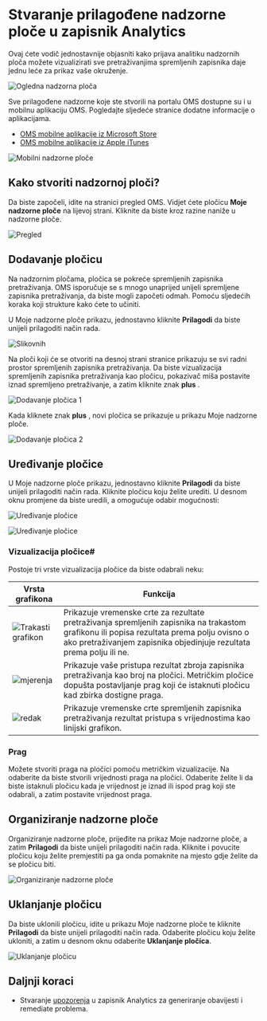 <properties
    pageTitle="Stvaranje prilagođene nadzorne ploče u prijava analitiku | Microsoft Azure"
    description="Ovaj ćete vodič jednostavnije objasniti kako nadzornih ploča analize zapisnika možete vizualizirati sve pretraživanjima spremljenih zapisnika daje jednu leće za prikaz vaše okruženje."
    services="log-analytics"
    documentationCenter=""
    authors="bandersmsft"
    manager="jwhit"
    editor=""/>

<tags
    ms.service="log-analytics"
    ms.workload="na"
    ms.tgt_pltfrm="na"
    ms.devlang="na"
    ms.topic="article"
    ms.date="10/10/2016"
    ms.author="banders"/>

# <a name="create-a-custom-dashboard-in-log-analytics"></a>Stvaranje prilagođene nadzorne ploče u zapisnik Analytics

Ovaj ćete vodič jednostavnije objasniti kako prijava analitiku nadzornih ploča možete vizualizirati sve pretraživanjima spremljenih zapisnika daje jednu leće za prikaz vaše okruženje.

![Ogledna nadzorna ploča](./media/log-analytics-dashboards/oms-dashboards-example-dash.png)

Sve prilagođene nadzorne koje ste stvorili na portalu OMS dostupne su i u mobilnu aplikaciju OMS. Pogledajte sljedeće stranice dodatne informacije o aplikacijama.

- [OMS mobilne aplikacije iz Microsoft Store](http://www.windowsphone.com/store/app/operational-insights/4823b935-83ce-466c-82bb-bd0a3f58d865)
- [OMS mobilne aplikacije iz Apple iTunes](https://itunes.apple.com/app/microsoft-operations-management/id1042424859?mt=8)

![Mobilni nadzorne ploče](./media/log-analytics-dashboards/oms-search-mobile.png)

## <a name="how-do-i-create-my-dashboard"></a>Kako stvoriti nadzornoj ploči?

Da biste započeli, idite na stranici pregled OMS. Vidjet ćete pločicu **Moje nadzorne ploče** na lijevoj strani. Kliknite da biste kroz razine naniže u nadzorne ploče.

![Pregled](./media/log-analytics-dashboards/oms-dashboards-overview.png)


## <a name="adding-a-tile"></a>Dodavanje pločicu

Na nadzornim pločama, pločica se pokreće spremljenih zapisnika pretraživanja. OMS isporučuje se s mnogo unaprijed unijeli spremljene zapisnika pretraživanja, da biste mogli započeti odmah. Pomoću sljedećih koraka koji strukture kako ćete to učiniti.

U Moje nadzorne ploče prikazu, jednostavno kliknite **Prilagodi** da biste unijeli prilagoditi način rada.

![Slikovnih](./media/log-analytics-dashboards/oms-dashboards-pictorial01.png)

 Na ploči koji će se otvoriti na desnoj strani stranice prikazuju se svi radni prostor spremljenih zapisnika pretraživanja. Da biste vizualizacija spremljenih zapisnika pretraživanja kao pločicu, pokazivač miša postavite iznad spremljeno pretraživanje, a zatim kliknite znak **plus** .

![Dodavanje pločica 1](./media/log-analytics-dashboards/oms-dashboards-pictorial02.png)

Kada kliknete znak **plus** , novi pločica se prikazuje u prikazu Moje nadzorne ploče.

![Dodavanje pločica 2](./media/log-analytics-dashboards/oms-dashboards-pictorial03.png)


## <a name="edit-a-tile"></a>Uređivanje pločice

U Moje nadzorne ploče prikazu, jednostavno kliknite **Prilagodi** da biste unijeli prilagoditi način rada. Kliknite pločicu koju želite urediti. U desnom oknu promjene da biste uredili, a omogućuje odabir mogućnosti:

![Uređivanje pločice](./media/log-analytics-dashboards/oms-dashboards-pictorial04.png)

![Uređivanje pločice](./media/log-analytics-dashboards/oms-dashboards-pictorial05.png)

### <a name="tile-visualizations"></a>Vizualizacija pločice#
Postoje tri vrste vizualizacija pločice da biste odabrali neku:

|Vrsta grafikona|Funkcija|
|---|---|
|![Trakasti grafikon](./media/log-analytics-dashboards/oms-dashboards-bar-chart.png)|Prikazuje vremenske crte za rezultate pretraživanja spremljenih zapisnika na trakastom grafikonu ili popisa rezultata prema polju ovisno o ako pretraživanjem zapisnika objedinjuje rezultata prema polju ili ne.
|![mjerenja](./media/log-analytics-dashboards/oms-dashboards-metric.png)|Prikazuje vaše pristupa rezultat zbroja zapisnika pretraživanja kao broj na pločici. Metričkim pločice dopušta postavljanje prag koji će istaknuti pločicu kad zbirka dostigne praga.|
|![redak](./media/log-analytics-dashboards/oms-dashboards-line.png)|Prikazuje vremenske crte spremljenih zapisnika pretraživanja rezultat pristupa s vrijednostima kao linijski grafikon.|

### <a name="threshold"></a>Prag
Možete stvoriti praga na pločici pomoću metričkim vizualizacije. Na odaberite da biste stvorili vrijednosti praga na pločici. Odaberite želite li da biste istaknuli pločicu kada je vrijednost je iznad ili ispod prag koji ste odabrali, a zatim postavite vrijednost praga.

## <a name="organizing-the-dashboard"></a>Organiziranje nadzorne ploče
Organiziranje nadzorne ploče, prijeđite na prikaz Moje nadzorne ploče, a zatim **Prilagodi** da biste unijeli prilagoditi način rada. Kliknite i povucite pločicu koju želite premjestiti pa ga onda pomaknite na mjesto gdje želite da se pločicu biti.

![Organiziranje nadzorne ploče](./media/log-analytics-dashboards/oms-dashboards-organize.png)

## <a name="remove-a-tile"></a>Uklanjanje pločicu
Da biste uklonili pločicu, idite u prikazu Moje nadzorne ploče te kliknite **Prilagodi** da biste unijeli prilagoditi način rada. Odaberite pločicu koju želite ukloniti, a zatim u desnom oknu odaberite **Uklanjanje pločica**.

![Uklanjanje pločicu](./media/log-analytics-dashboards/oms-dashboards-remove-tile.png)

## <a name="next-steps"></a>Daljnji koraci

- Stvaranje [upozorenja](log-analytics-alerts.md) u zapisnik Analytics za generiranje obavijesti i remediate problema.
